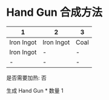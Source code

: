 # Hand Gun 合成方法

|1|2|3|
|----|-----|-----|
|Iron Ingot|Iron Ingot|Coal|
|Iron Ingot|-|-|
|-|-|-|

是否需要加热: 否

生成 Hand Gun \* 数量 1
<br/> <br/> <br/> 


